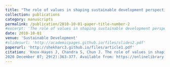 ```yaml
---
title: "The role of values in shaping sustainable development perspectives and outcomes: A case study of Iceland"
collection: publications
category: manuscripts
permalink: /publication/2010-10-01-paper-title-number-2
#excerpt: 'The role of values in shaping sustainable development perspectives and outcomes: A case study of Iceland.'
date: 2010-10-01
venue: 'Sustainable Development'
#slidesurl: 'http://academicpages.github.io/files/slides2.pdf'
paperurl: 'http://shekharc3.github.io/files/article1.pdf'
citation: 'Knox‐Hayes J, Chandra S, Chun J. The role of values in shaping sustainable development perspectives and outcomes: A case study of Iceland. Sustainable Development.
2020 December 07; 29(2):363-377. Available from: https://onlinelibrary.wiley.com/doi/10.1002/sd.2152 DOI: 10.1002/sd.2152'
---
```


